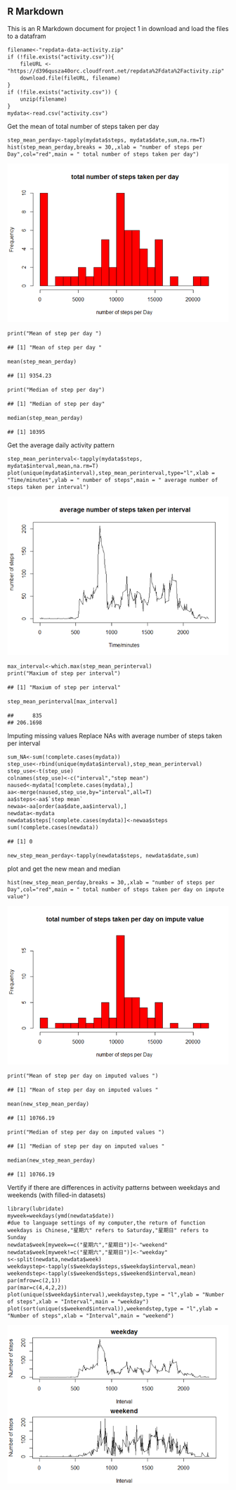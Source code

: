 R Markdown
----------

This is an R Markdown document for project 1 in download and load the
files to a datafram

    filename<-"repdata-data-activity.zip"
    if (!file.exists("activity.csv")){
        fileURL <- "https://d396qusza40orc.cloudfront.net/repdata%2Fdata%2Factivity.zip"
        download.file(fileURL, filename)
    }  
    if (!file.exists("activity.csv")) {
        unzip(filename) 
    }
    mydata<-read.csv("activity.csv")

Get the mean of total number of steps taken per day

    step_mean_perday<-tapply(mydata$steps, mydata$date,sum,na.rm=T)
    hist(step_mean_perday,breaks = 30,,xlab = "number of steps per Day",col="red",main = " total number of steps taken per day")

![](PA1_template_files/figure-markdown_strict/unnamed-chunk-2-1.png)<!-- -->

    print("Mean of step per day ")

    ## [1] "Mean of step per day "

    mean(step_mean_perday)

    ## [1] 9354.23

    print("Median of step per day")

    ## [1] "Median of step per day"

    median(step_mean_perday)

    ## [1] 10395

Get the average daily activity pattern

    step_mean_perinterval<-tapply(mydata$steps, mydata$interval,mean,na.rm=T)
    plot(unique(mydata$interval),step_mean_perinterval,type="l",xlab = "Time/minutes",ylab = " number of steps",main = " average number of steps taken per interval")

![](PA1_template_files/figure-markdown_strict/unnamed-chunk-3-1.png)<!-- -->

    max_interval<-which.max(step_mean_perinterval)
    print("Maxium of step per interval")

    ## [1] "Maxium of step per interval"

    step_mean_perinterval[max_interval]

    ##      835 
    ## 206.1698

Imputing missing values Replace NAs with average number of steps taken
per interval

    sum_NA<-sum(!complete.cases(mydata))
    step_use<-rbind(unique(mydata$interval),step_mean_perinterval)
    step_use<-t(step_use)
    colnames(step_use)<-c("interval","step mean")
    naused<-mydata[!complete.cases(mydata),]
    aa<-merge(naused,step_use,by="interval",all=T)
    aa$steps<-aa$`step mean`
    newaa<-aa[order(aa$date,aa$interval),]
    newdata<-mydata
    newdata$steps[!complete.cases(mydata)]<-newaa$steps
    sum(!complete.cases(newdata))

    ## [1] 0

    new_step_mean_perday<-tapply(newdata$steps, newdata$date,sum)

plot and get the new mean and median

    hist(new_step_mean_perday,breaks = 30,,xlab = "number of steps per Day",col="red",main = " total number of steps taken per day on impute value")

![](PA1_template_files/figure-markdown_strict/unnamed-chunk-5-1.png)<!-- -->

    print("Mean of step per day on imputed values ")

    ## [1] "Mean of step per day on imputed values "

    mean(new_step_mean_perday)

    ## [1] 10766.19

    print("Median of step per day on imputed values ")

    ## [1] "Median of step per day on imputed values "

    median(new_step_mean_perday)

    ## [1] 10766.19

Vertify if there are differences in activity patterns between weekdays
and weekends (with filled-in datasets)

    library(lubridate)
    myweek=weekdays(ymd(newdata$date))
    #due to language settings of my computer,the return of function weekdays is Chinese,"星期六" refers to Saturday,"星期日" refers to Sunday
    newdata$week[myweek==c("星期六","星期日")]<-"weekend"
    newdata$week[myweek!=c("星期六","星期日")]<-"weekday"
    s<-split(newdata,newdata$week)
    weekdaystep<-tapply(s$weekday$steps,s$weekday$interval,mean)
    weekendstep<-tapply(s$weekend$steps,s$weekend$interval,mean)
    par(mfrow=c(2,1))
    par(mar=c(4,4,2,2))
    plot(unique(s$weekday$interval),weekdaystep,type = "l",ylab = "Number of steps",xlab = "Interval",main = "weekday")
    plot(sort(unique(s$weekend$interval)),weekendstep,type = "l",ylab = "Number of steps",xlab = "Interval",main = "weekend")

![](PA1_template_files/figure-markdown_strict/unnamed-chunk-6-1.png)<!-- -->
